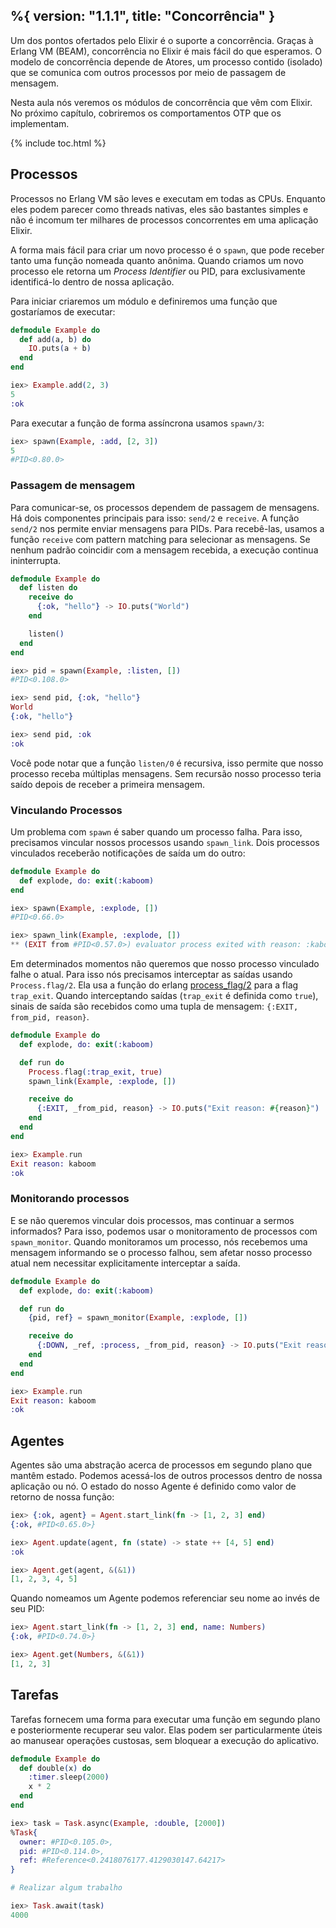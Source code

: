 %{
  version: "1.1.1",
  title: "Concorrência"
}
---

Um dos pontos ofertados pelo Elixir é o suporte a concorrência. Graças à Erlang VM (BEAM), concorrência no Elixir é mais fácil do que esperamos. O modelo de concorrência depende de Atores, um processo contido (isolado) que se comunica com outros processos por meio de passagem de mensagem.

Nesta aula nós veremos os módulos de concorrência que vêm com Elixir. No próximo capítulo, cobriremos os comportamentos OTP que os implementam.

{% include toc.html %}

## Processos

Processos no Erlang VM são leves e executam em todas as CPUs. Enquanto eles podem parecer como threads nativas, eles são bastantes simples e não é incomum ter milhares de processos concorrentes em uma aplicação Elixir.

A forma mais fácil para criar um novo processo é o `spawn`, que pode receber tanto uma função nomeada quanto anônima. Quando criamos um novo processo ele retorna um _Process Identifier_ ou PID, para exclusivamente identificá-lo dentro de nossa aplicação.

Para iniciar criaremos um módulo e definiremos uma função que gostaríamos de executar:

```elixir
defmodule Example do
  def add(a, b) do
    IO.puts(a + b)
  end
end

iex> Example.add(2, 3)
5
:ok
```

Para executar a função de forma assíncrona usamos `spawn/3`:

```elixir
iex> spawn(Example, :add, [2, 3])
5
#PID<0.80.0>
```

### Passagem de mensagem

Para comunicar-se, os processos dependem de passagem de mensagens. Há dois componentes principais para isso: `send/2` e `receive`. A função `send/2` nos permite enviar mensagens para PIDs. Para recebê-las, usamos a função `receive` com pattern matching para selecionar as mensagens. Se nenhum padrão coincidir com a mensagem recebida, a execução continua ininterrupta.

```elixir
defmodule Example do
  def listen do
    receive do
      {:ok, "hello"} -> IO.puts("World")
    end

    listen()
  end
end

iex> pid = spawn(Example, :listen, [])
#PID<0.108.0>

iex> send pid, {:ok, "hello"}
World
{:ok, "hello"}

iex> send pid, :ok
:ok
```

Você pode notar que a função `listen/0` é recursiva, isso permite que nosso processo receba múltiplas mensagens. Sem recursão nosso processo teria saído depois de receber a primeira mensagem.

### Vinculando Processos

Um problema com `spawn` é saber quando um processo falha. Para isso, precisamos vincular nossos processos usando `spawn_link`. Dois processos vinculados receberão notificações de saída um do outro:

```elixir
defmodule Example do
  def explode, do: exit(:kaboom)
end

iex> spawn(Example, :explode, [])
#PID<0.66.0>

iex> spawn_link(Example, :explode, [])
** (EXIT from #PID<0.57.0>) evaluator process exited with reason: :kaboom
```

Em determinados momentos não queremos que nosso processo vinculado falhe o atual. Para isso nós precisamos interceptar as saídas usando `Process.flag/2`. Ela usa a função do erlang [process_flag/2](http://erlang.org/doc/man/erlang.html#process_flag-2) para a flag `trap_exit`. Quando interceptando saídas (`trap_exit` é definida como `true`), sinais de saída são recebidos como uma tupla de mensagem: `{:EXIT, from_pid, reason}`.

```elixir
defmodule Example do
  def explode, do: exit(:kaboom)

  def run do
    Process.flag(:trap_exit, true)
    spawn_link(Example, :explode, [])

    receive do
      {:EXIT, _from_pid, reason} -> IO.puts("Exit reason: #{reason}")
    end
  end
end

iex> Example.run
Exit reason: kaboom
:ok
```

### Monitorando processos

E se não queremos vincular dois processos, mas continuar a sermos informados? Para isso, podemos usar o monitoramento de processos com `spawn_monitor`. Quando monitoramos um processo, nós recebemos uma mensagem informando se o processo falhou, sem afetar nosso processo atual nem necessitar explicitamente interceptar a saída.

```elixir
defmodule Example do
  def explode, do: exit(:kaboom)

  def run do
    {pid, ref} = spawn_monitor(Example, :explode, [])

    receive do
      {:DOWN, _ref, :process, _from_pid, reason} -> IO.puts("Exit reason: #{reason}")
    end
  end
end

iex> Example.run
Exit reason: kaboom
:ok
```

## Agentes

Agentes são uma abstração acerca de processos em segundo plano que mantêm estado. Podemos acessá-los de outros processos dentro de nossa aplicação ou nó. O estado do nosso Agente é definido como valor de retorno de nossa função:

```elixir
iex> {:ok, agent} = Agent.start_link(fn -> [1, 2, 3] end)
{:ok, #PID<0.65.0>}

iex> Agent.update(agent, fn (state) -> state ++ [4, 5] end)
:ok

iex> Agent.get(agent, &(&1))
[1, 2, 3, 4, 5]
```

Quando nomeamos um Agente podemos referenciar seu nome ao invés de seu PID:

```elixir
iex> Agent.start_link(fn -> [1, 2, 3] end, name: Numbers)
{:ok, #PID<0.74.0>}

iex> Agent.get(Numbers, &(&1))
[1, 2, 3]
```

## Tarefas

Tarefas fornecem uma forma para executar uma função em segundo plano e posteriormente recuperar seu valor. Elas podem ser particularmente úteis ao manusear operações custosas, sem bloquear a execução do aplicativo.

```elixir
defmodule Example do
  def double(x) do
    :timer.sleep(2000)
    x * 2
  end
end

iex> task = Task.async(Example, :double, [2000])
%Task{
  owner: #PID<0.105.0>,
  pid: #PID<0.114.0>,
  ref: #Reference<0.2418076177.4129030147.64217>
}

# Realizar algum trabalho

iex> Task.await(task)
4000
```
